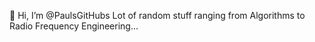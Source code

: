 👋 Hi, I’m @PaulsGitHubs
Lot of random stuff ranging from Algorithms to Radio Frequency Engineering... 

<!---
PaulsGitHubs/PaulsGitHubs is a ✨ special ✨ repository because its `README.md` (this file) appears on your GitHub profile.
You can click the Preview link to take a look at your changes.
--->
